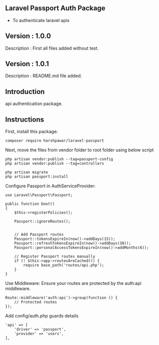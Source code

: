 ## Laravel Passport Auth Package
- To authenticate laravel apis

## Version : 1.0.0
Description : First all files added without test.

## Version : 1.0.1
Description : README.md file added.

## Introduction 
api authentication package.

## Instructions

First, install this package:

    composer require harshpawar/laravel-passport

Next, move the files from vendor folder to root folder using below script

    php artisan vendor:publish --tag=passport-config
    php artisan vendor:publish --tag=controllers

    php artisan migrate
    php artisan passport:install

Configure Passport in AuthServiceProvider:

    use Laravel\Passport\Passport;

    public function boot()
    {
        $this->registerPolicies();

        Passport::ignoreRoutes();


        // Add Passport routes
        Passport::tokensExpireIn(now()->addDays(15));
        Passport::refreshTokensExpireIn(now()->addDays(30));
        Passport::personalAccessTokensExpireIn(now()->addMonths(6));

        // Register Passport routes manually
        if (! $this->app->routesAreCached()) {
            require base_path('routes/api.php');
        }
    }

Use Middleware: Ensure your routes are protected by the auth:api middleware.

    Route::middleware('auth:api')->group(function () {
        // Protected routes
    });

Add config/auth.php guards details

    'api' => [
        'driver' => 'passport',
        'provider' => 'users',
    ],